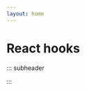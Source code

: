 ```yaml
---
layout: home
---
```


<FigmaLink />

<iconify-icon icon="logos:react" class="mt-12 mb-6" height="48" />

# React hooks

::: subheader

:::

<ComponentList type="react" hook />
